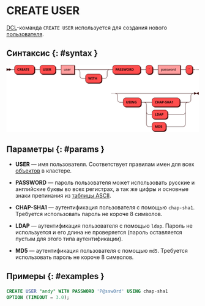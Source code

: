 # CREATE USER

[DCL](dcl.md)-команда `CREATE USER` используется для создания нового
[пользователя](../../tutorial/access_control.md#users).

## Синтаксис {: #syntax }

![CREATE USER](../../images/ebnf/create_user.svg)

## Параметры {: #params }

* **USER** — имя пользователя. Соответствует правилам имен для всех
  [объектов](object.md) в кластере.

* **PASSWORD** — пароль пользователя может использовать русские и
  английские буквы во всех регистрах, а так же цифры и основные знаки
  препинания из [таблицы
  ASCII](https://ru.wikipedia.org/wiki/ASCII#Структурные_свойства_таблицы).

* **CHAP-SHA1** — аутентификация пользователя с помощью `chap-sha1`.
  Требуется использовать пароль не короче 8 символов.

* **LDAP** — аутентификация пользователя с помощью `ldap`. Пароль не
  используется и его длина не проверяется (пароль оставляется пустым для
  этого типа аутентификации).

* **MD5** — аутентификация пользователя с помощью `md5`. Требуется
  использовать пароль не короче 8 символов.

## Примеры {: #examples }

```sql
CREATE USER "andy" WITH PASSWORD 'P@ssw0rd' USING chap-sha1
OPTION (TIMEOUT = 3.0);
```
